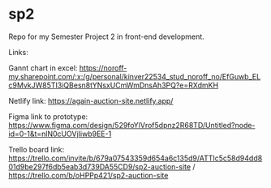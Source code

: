# sp2
Repo for my Semester Project 2 in front-end development.



Links: 

Gannt chart in excel: https://noroff-my.sharepoint.com/:x:/g/personal/kinver22534_stud_noroff_no/EfGuwb_ELc9MvkJW85TI3iQBesn8tYNsxUCmWmDnsAh3PQ?e=RXdmKH

Netlify link: https://again-auction-site.netlify.app/

Figma link to prototype: https://www.figma.com/design/529foYlVrof5dpnz2R68TD/Untitled?node-id=0-1&t=nlN0cUOVjIiwb9EE-1

Trello board link: https://trello.com/invite/b/679a07543359d654a6c135d9/ATTIc5c58d94dd801d9be297f6db5eab3d739DA55CD9/sp2-auction-site / https://trello.com/b/oHPPp421/sp2-auction-site
